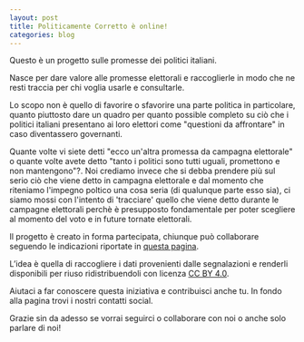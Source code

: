 ```yaml
---
layout: post
title: Politicamente Corretto è online!
categories: blog
---
```


Questo è un progetto sulle promesse dei politici italiani.

Nasce per dare valore alle promesse elettorali e raccoglierle in modo che ne resti traccia per chi voglia usarle e consultarle.

Lo scopo non è quello di favorire o sfavorire una parte politica in particolare, quanto piuttosto dare un quadro per quanto possible completo su ciò che i politici italiani presentano ai loro elettori come "questioni da affrontare" in caso diventassero governanti.

Quante volte vi siete detti "ecco un'altra promessa da campagna elettorale" o quante volte avete detto "tanto i politici sono tutti uguali, promettono e non mantengono"?. Noi crediamo invece che si debba prendere più sul serio ciò che viene detto in campagna elettorale e dal momento che riteniamo l'impegno poltico una cosa seria (di qualunque parte esso sia), ci siamo mossi con l'intento di 'tracciare' quello che viene detto durante le campagne elettorali perchè è presupposto fondamentale per poter scegliere al momento del voto e in future tornate elettorali.

Il progetto è creato in forma partecipata, chiunque può collaborare seguendo le indicazioni riportate in [questa pagina](https://www.unapromessa.it/collabora/).

L’idea è quella di raccogliere i dati provenienti dalle segnalazioni e renderli disponibili per riuso ridistribuendoli con licenza [CC BY 4.0](https://creativecommons.org/licenses/by/4.0/).

Aiutaci a far conoscere questa iniziativa e contribuisci anche tu. In fondo alla pagina trovi i nostri contatti social.

Grazie sin da adesso se vorrai seguirci o collaborare con noi o anche solo parlare di noi!
